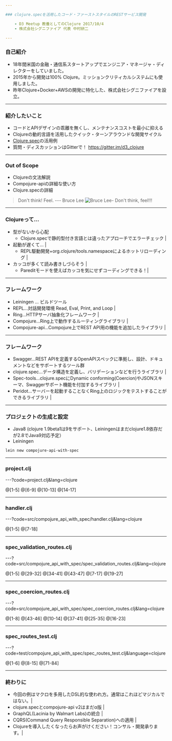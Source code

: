 ```yaml
---

### clojure.specを活用したコード・ファーストスタイルのRESTサービス開発

    - D3 Meetup 教養としてのClojure 2017/10/4
    - 株式会社シグニファイア 代表 中村研二

---
```


### 自己紹介

* 18年間米国の金融・通信系スタートアップでエンジニア・マネージャ・ディレクターをしていました。
* 2015年から開発は100% Clojure。ミッションクリティカルシステムにも使用しました。
* 昨年Clojure+Docker+AWSの開発に特化した、株式会社シグニファイアを設立。

---

### 紹介したいこと

* コードとAPIデザインの乖離を無くし、メンテナンスコストを最小に抑える
* Clojureの動的言語を活用したクイック・ターンアラウンドな開発サイクル
* [Clojure.spec](https://www.thoughtworks.com/radar/tools/clojure-spec)の活用例
* 質問・ディスカッションはGitterで！ https://gitter.im/d3_clojure 

---

### Out of Scope

* Clojureの文法解説
* Compojure-apiの詳細な使い方
* Clojure.specの詳細

> Don't think! Feel. --- Bruce Lee
![Bruce Lee- Don't think, feel!!!](https://i.makeagif.com/media/11-28-2015/I2ALwE.gif)

---

### Clojureって...

- 型がないから心配
    - Clojure.specで静的型付き言語とは違ったアプローチでエラーチェック |
- 起動が遅くて... |
    - REPL駆動開発+org.clojure/tools.namespaceによるホットリローディング |
- カッコが多くて読み書きしづらそう | 
    - Pareditモードを使えばカッコを気にせずコーディングできる！|

---

### フレームワーク

- Leiningen ... ビルドツール 
- REPL...対話開発環境 Read, Eval, Print, and Loop |
- Ring...HTTPサーバ抽象化フレームワーク |
- Compojure...Ring上で動作するルーティングライブラリ |
- Compojure-api...Compojure上でREST API用の機能を追加したライブラリ |

---

### フレームワーク

- Swagger...REST APIを定義するOpenAPIスペックに準拠し、設計、ドキュメントなどをサポートするツール群
- clojure.spec...データ構造を定義し、バリデーションなどを行うライブラリ |
- Spec-tools...clojure.specにDynamic conforming(Coercion)やJSONスキーマ、Swaggerサポート機能を付加するライブラリ |
- Peridot...サーバーを起動することなくRing上のロジックをテストすることができるライブラリ |

---

### プロジェクトの生成と設定

* Java8 (clojure 1.9beta1は9をサポート、Leiningenはまだclojure1.8依存だが2.8でJava9対応予定）
* Leiningen 

```bash
lein new compojure-api-with-spec
```

---

### project.clj 

---?code=project.clj&lang=clojure

@[1-5]
@[6-9]
@[10-13]
@[14-17]

---

### handler.clj

---?code=src/compojure_api_with_spec/handler.clj&lang=clojure

@[1-5]
@[7-18]

---

### spec_validation_routes.clj

---?code=src/compojure_api_with_spec/spec_validation_routes.clj&lang=clojure

@[1-5]
@[29-32]
@[34-41]
@[43-47]
@[7-17]
@[19-27]

---

### spec_coercion_routes.clj

---?code=src/compojure_api_with_spec/spec_coercion_routes.clj&lang=clojure

@[1-8]
@[43-46]
@[10-14]
@[37-41]
@[25-35]
@[16-23]

---

### spec_routes_test.clj

---?code=test/compojure_api_with_spec/spec_routes_test.clj&language=clojure

@[1-6]
@[8-15]
@[71-84]

---

### 終わりに

- 今回の例はマクロを多用したDSL的な使われ方。通常はこれほどマジカルではない。|
- clojure.specとcompojure-api v2はまだα版 |
- GraphQL(Lacinia by Walmart Labs)の統合 | 
- CQRS(Command Query Responsible Separation)への適用 | 
- Clojureを導入したくなったらお声がけください！コンサル・開発承ります。|
